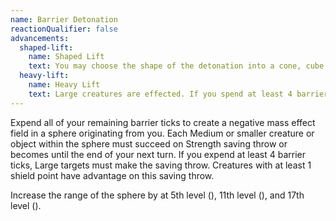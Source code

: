 ```yaml
---
name: Barrier Detonation
reactionQualifier: false
advancements:
  shaped-lift:
    name: Shaped Lift
    text: You may choose the shape of the detonation into a cone, cube, or cylinder. You may also shape it into a line, if you do, the line is twice as long as the sphere's radius and <me-distance length="5" /> wide.
  heavy-lift:
    name: Heavy Lift
    text: Large creatures are effected. If you spend at least 4 barrier ticks, Huge creatures must make the saving throw.
---
```

Expend all of your remaining barrier ticks to create a negative mass effect field in a <me-distance length="5" adj/> sphere originating from you.
Each Medium or smaller creature or object within the sphere must succeed on Strength saving throw or becomes
<me-condition id="lifted"/> until the end of your next turn. If you expend at least 4 barrier ticks, Large targets must make
the saving throw. Creatures with at least 1 shield point have advantage on this saving throw.

Increase the range of the sphere by <me-distance length="5" /> at 5th level (<me-distance length="10" abbr/>), 11th level (<me-distance length="15" abbr/>), and 17th level (<me-distance length="20" abbr/>).
